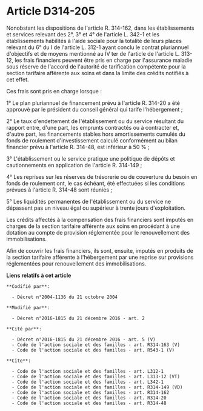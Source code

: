 # Article D314-205

Nonobstant les dispositions de l'article R. 314-162, dans les établissements et services relevant des 2°, 3° et 4° de
l'article L. 342-1 et les établissements habilités à l'aide sociale pour la totalité de leurs places relevant du 6° du I de
l'article L. 312-1 ayant conclu le contrat pluriannuel d'objectifs et de moyens mentionné au IV ter de l'article de l'article
L. 313-12, les frais financiers peuvent être pris en charge par l'assurance maladie sous réserve de l'accord de l'autorité de
tarification compétente pour la section tarifaire afférente aux soins et dans la limite des crédits notifiés à cet effet. 

Ces frais sont pris en charge lorsque : 

1° Le plan pluriannuel de financement prévu à l'article R. 314-20 a été approuvé par le président du conseil général qui
tarife l'hébergement ; 

2° Le taux d'endettement de l'établissement ou du service résultant du rapport entre, d'une part, les emprunts contractés ou
à contracter et, d'autre part, les financements stables hors amortissements cumulés du fonds de roulement d'investissement
calculé conformément au bilan financier prévu à l'article R. 314-48, est inférieur à 50 % ; 

3° L'établissement ou le service pratique une politique de dépôts et cautionnements en application de l'article R. 314-149 ; 

4° Les reprises sur les réserves de trésorerie ou de couverture du besoin en fonds de roulement ont, le cas échéant, été
effectuées si les conditions prévues à l'article R. 314-48 sont réunies ; 

5° Les liquidités permanentes de l'établissement ou du service ne dépassent pas un niveau égal ou supérieur à trente jours
d'exploitation. 

Les crédits affectés à la compensation des frais financiers sont imputés en charges de la section tarifaire afférente aux
soins en procédant à une dotation au compte de provision réglementée pour le renouvellement des immobilisations. 

Afin de couvrir les frais financiers, ils sont, ensuite, imputés en produits de la section tarifaire afférente à
l'hébergement par une reprise sur provisions réglementées pour renouvellement des immobilisations.

**Liens relatifs à cet article**

	**Codifié par**:

	  - Décret n°2004-1136 du 21 octobre 2004

	**Modifié par**:

	  - Décret n°2016-1815 du 21 décembre 2016 - art. 2

	**Cité par**:

	  - Décret n°2016-1815 du 21 décembre 2016 - art. 5 (V)
	  - Code de l'action sociale et des familles - art. R314-163 (V)
	  - Code de l'action sociale et des familles - art. R543-1 (V)

	**Cite**:

	  - Code de l'action sociale et des familles - art. L312-1
	  - Code de l'action sociale et des familles - art. L313-12 (VT)
	  - Code de l'action sociale et des familles - art. L342-1
	  - Code de l'action sociale et des familles - art. R314-149 (VD)
	  - Code de l'action sociale et des familles - art. R314-162
	  - Code de l'action sociale et des familles - art. R314-20
	  - Code de l'action sociale et des familles - art. R314-48
